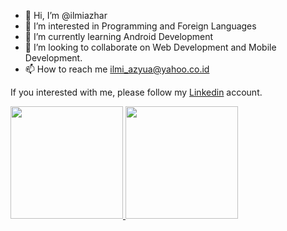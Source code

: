- 👋 Hi, I’m @ilmiazhar
- 👀 I’m interested in Programming and Foreign Languages
- 🌱 I’m currently learning Android Development
- 💞️ I’m looking to collaborate on Web Development and Mobile Development.
- 📫 How to reach me ilmi_azyua@yahoo.co.id

If you interested with me, please follow my [Linkedin](https://www.linkedin.com/in/ilmi-yuliardhi-b843b8a6/) account.

<p align="left">
<a href="https://github.com/ilmiazhar">
  <img height="180em" src="https://github-readme-stats-eight-theta.vercel.app/api?username=ilmiazhar&show_icons=true&theme=algolia&include_all_commits=true&count_private=true"/>
  <img height="180em" src="https://github-readme-stats-eight-theta.vercel.app/api/top-langs/?username=ilmiazhar&layout=compact&langs_count=8&theme=algolia"/>
</a>
</p>

<!---
ilmiazhar/ilmiazhar is a ✨ special ✨ repository because its `README.md` (this file) appears on your GitHub profile.
You can click the Preview link to take a look at your changes.
--->
